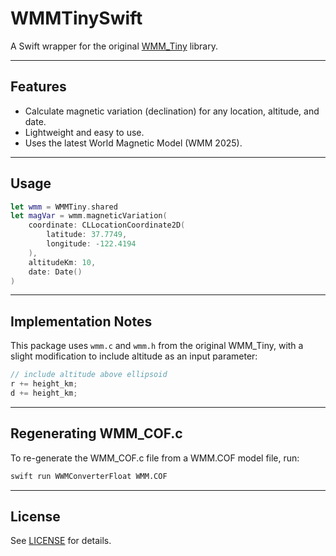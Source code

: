 # WMMTinySwift

A Swift wrapper for the original [WMM_Tiny](https://github.com/miniwinwm/WMM_Tiny) library.

---

## Features

- Calculate magnetic variation (declination) for any location, altitude, and date.
- Lightweight and easy to use.
- Uses the latest World Magnetic Model (WMM 2025).

---

## Usage

```swift
let wmm = WMMTiny.shared
let magVar = wmm.magneticVariation(
    coordinate: CLLocationCoordinate2D(
        latitude: 37.7749,
        longitude: -122.4194
    ),
    altitudeKm: 10,
    date: Date()
)
```

---

## Implementation Notes

This package uses `wmm.c` and `wmm.h` from the original WMM_Tiny, with a slight modification to include altitude as an input parameter:

```c
// include altitude above ellipsoid
r += height_km;
d += height_km;
```

---

## Regenerating WMM_COF.c

To re-generate the WMM_COF.c file from a WMM.COF model file, run:

```sh
swift run WWMConverterFloat WMM.COF
```

---

## License

See [LICENSE](LICENSE) for details.